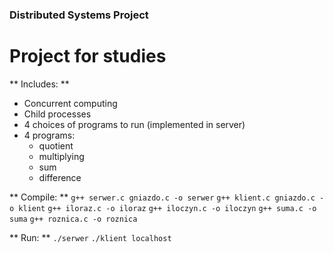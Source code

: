### Distributed Systems Project

# Project for studies

** Includes: **
- Concurrent computing
- Child processes
- 4 choices of programs to run (implemented in server)
- 4 programs: 
  * quotient
  * multiplying
  * sum
  * difference

** Compile: **
`g++ serwer.c gniazdo.c -o serwer`
`g++ klient.c gniazdo.c -o klient`
`g++ iloraz.c -o iloraz`
`g++ iloczyn.c -o iloczyn`
`g++ suma.c -o suma`
`g++ roznica.c -o roznica`

** Run: **
`./serwer`
`./klient localhost`
